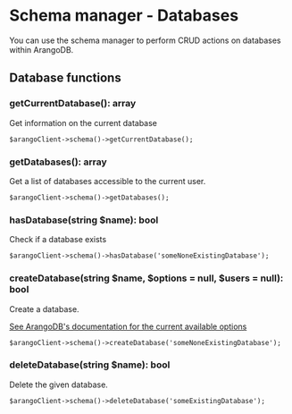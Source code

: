 # Schema manager - Databases
You can use the schema manager to perform CRUD actions on databases within ArangoDB. 

## Database functions

### getCurrentDatabase(): array
Get information on the current database
```
$arangoClient->schema()->getCurrentDatabase();
```

### getDatabases(): array
Get a list of databases accessible to the current user.
```
$arangoClient->schema()->getDatabases();
```

### hasDatabase(string $name): bool
Check if a database exists
```
$arangoClient->schema()->hasDatabase('someNoneExistingDatabase');
```

### createDatabase(string $name, $options = null, $users = null): bool
Create a database.

[See ArangoDB's documentation for the current available options](https://www.arangodb.com/docs/stable/http/database-database-management.html#create-database)
```
$arangoClient->schema()->createDatabase('someNoneExistingDatabase');
```

### deleteDatabase(string $name): bool
Delete the given database.
```
$arangoClient->schema()->deleteDatabase('someExistingDatabase');
```

